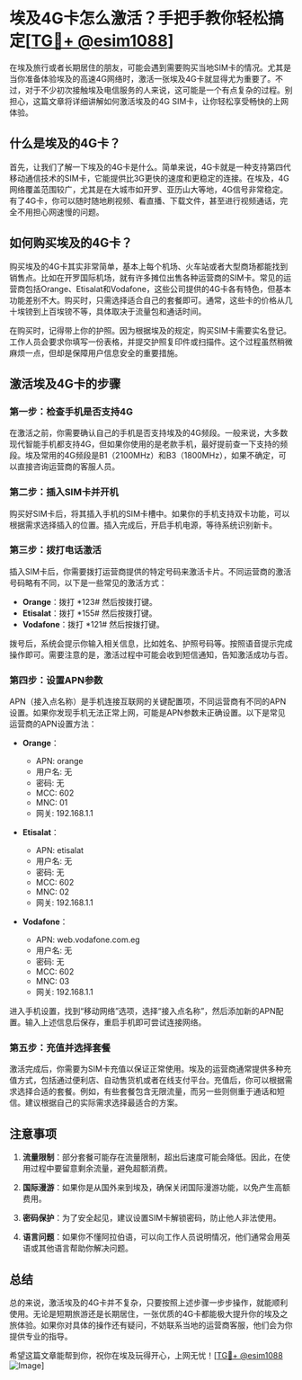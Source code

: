 # 埃及4G卡怎么激活？手把手教你轻松搞定[[TG💪+ @esim1088](https://t.me/s/esim1088)]

在埃及旅行或者长期居住的朋友，可能会遇到需要购买当地SIM卡的情况。尤其是当你准备体验埃及的高速4G网络时，激活一张埃及4G卡就显得尤为重要了。不过，对于不少初次接触埃及电信服务的人来说，这可能是一个有点复杂的过程。别担心，这篇文章将详细讲解如何激活埃及的4G SIM卡，让你轻松享受畅快的上网体验。

## 什么是埃及的4G卡？

首先，让我们了解一下埃及的4G卡是什么。简单来说，4G卡就是一种支持第四代移动通信技术的SIM卡，它能提供比3G更快的速度和更稳定的连接。在埃及，4G网络覆盖范围较广，尤其是在大城市如开罗、亚历山大等地，4G信号非常稳定。有了4G卡，你可以随时随地刷视频、看直播、下载文件，甚至进行视频通话，完全不用担心网速慢的问题。

## 如何购买埃及的4G卡？

购买埃及的4G卡其实非常简单，基本上每个机场、火车站或者大型商场都能找到销售点。比如在开罗国际机场，就有许多摊位出售各种运营商的SIM卡。常见的运营商包括Orange、Etisalat和Vodafone，这些公司提供的4G卡各有特色，但基本功能差别不大。购买时，只需选择适合自己的套餐即可。通常，这些卡的价格从几十埃镑到上百埃镑不等，具体取决于流量包和通话时间。

在购买时，记得带上你的护照。因为根据埃及的规定，购买SIM卡需要实名登记。工作人员会要求你填写一份表格，并提交护照复印件或扫描件。这个过程虽然稍微麻烦一点，但却是保障用户信息安全的重要措施。

## 激活埃及4G卡的步骤

### 第一步：检查手机是否支持4G

在激活之前，你需要确认自己的手机是否支持埃及的4G频段。一般来说，大多数现代智能手机都支持4G，但如果你使用的是老款手机，最好提前查一下支持的频段。埃及常用的4G频段是B1（2100MHz）和B3（1800MHz），如果不确定，可以直接咨询运营商的客服人员。

### 第二步：插入SIM卡并开机

购买好SIM卡后，将其插入手机的SIM卡槽中。如果你的手机支持双卡功能，可以根据需求选择插入的位置。插入完成后，开启手机电源，等待系统识别新卡。

### 第三步：拨打电话激活

插入SIM卡后，你需要拨打运营商提供的特定号码来激活卡片。不同运营商的激活号码略有不同，以下是一些常见的激活方式：

- **Orange**：拨打 *123# 然后按拨打键。
- **Etisalat**：拨打 *155# 然后按拨打键。
- **Vodafone**：拨打 *121# 然后按拨打键。

拨号后，系统会提示你输入相关信息，比如姓名、护照号码等。按照语音提示完成操作即可。需要注意的是，激活过程中可能会收到短信通知，告知激活成功与否。

### 第四步：设置APN参数

APN（接入点名称）是手机连接互联网的关键配置项，不同运营商有不同的APN设置。如果你发现手机无法正常上网，可能是APN参数未正确设置。以下是常见运营商的APN设置方法：

- **Orange**：
  - APN: orange
  - 用户名: 无
  - 密码: 无
  - MCC: 602
  - MNC: 01
  - 网关: 192.168.1.1

- **Etisalat**：
  - APN: etisalat
  - 用户名: 无
  - 密码: 无
  - MCC: 602
  - MNC: 02
  - 网关: 192.168.1.1

- **Vodafone**：
  - APN: web.vodafone.com.eg
  - 用户名: 无
  - 密码: 无
  - MCC: 602
  - MNC: 03
  - 网关: 192.168.1.1

进入手机设置，找到“移动网络”选项，选择“接入点名称”，然后添加新的APN配置。输入上述信息后保存，重启手机即可尝试连接网络。

### 第五步：充值并选择套餐

激活完成后，你需要为SIM卡充值以保证正常使用。埃及的运营商通常提供多种充值方式，包括通过便利店、自动售货机或者在线支付平台。充值后，你可以根据需求选择合适的套餐。例如，有些套餐包含无限流量，而另一些则侧重于通话和短信。建议根据自己的实际需求选择最适合的方案。

## 注意事项

1. **流量限制**：部分套餐可能存在流量限制，超出后速度可能会降低。因此，在使用过程中要留意剩余流量，避免超额消费。
   
2. **国际漫游**：如果你是从国外来到埃及，确保关闭国际漫游功能，以免产生高额费用。

3. **密码保护**：为了安全起见，建议设置SIM卡解锁密码，防止他人非法使用。

4. **语言问题**：如果你不懂阿拉伯语，可以向工作人员说明情况，他们通常会用英语或其他语言帮助你解决问题。

## 总结

总的来说，激活埃及的4G卡并不复杂，只要按照上述步骤一步步操作，就能顺利使用。无论是短期旅游还是长期居住，一张优质的4G卡都能极大提升你的埃及之旅体验。如果你对具体的操作还有疑问，不妨联系当地的运营商客服，他们会为你提供专业的指导。

希望这篇文章能帮到你，祝你在埃及玩得开心，上网无忧！[[TG💪+ @esim1088](https://t.me/s/esim1088) ![Image](https://i.postimg.cc/4NQfJmqS/Snipaste-2025-05-13-00-14-12.png)]